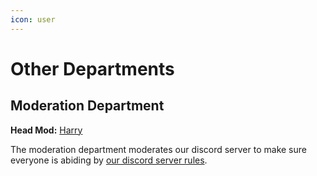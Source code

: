 ```yaml
---
icon: user
---
```


# Other Departments

## Moderation Department

**Head Mod:** [Harry](https://discord.com/users/782708645334482944)

The moderation department moderates our discord server to make sure everyone is abiding by [our discord server rules](../rules/discord-server-rules.md).
